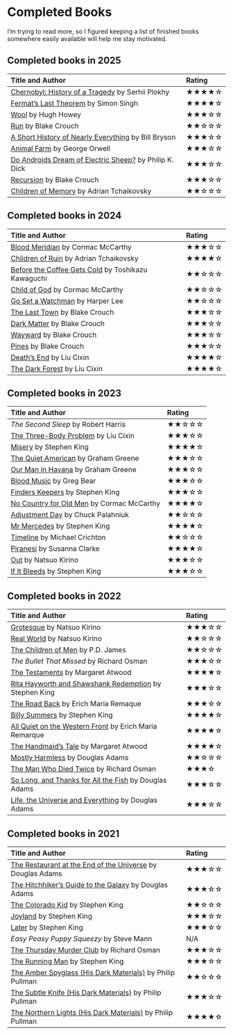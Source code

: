 <!---
# This file is distributed under the Creative Commons Attribution 4.0
# International License. To view a copy of this license, please visit
# <http://creativecommons.org/licenses/by/4.0/>.

collections:
  - 'notes'
  - 'reading'
git: '$Metadata$'
template: _templates/note.html.twig
--->

Completed Books
===============

I’m trying to read more, so I figured keeping a list of finished books
somewhere easily available will help me stay motivated.


## Completed books in 2025

| Title and Author                                           | Rating |
|:-----------------------------------------------------------|:-------|
| [Chernobyl: History of a Tragedy][] by Serhii Plokhy       | ★★★★☆  |
| [Fermat’s Last Theorem][] by Simon Singh                   | ★★★★☆  |
| [Wool][] by Hugh Howey                                     | ★★★☆☆  |
| [Run][] by Blake Crouch                                    | ★★☆☆☆  |
| [A Short History of Nearly Everything][] by Bill Bryson    | ★★★☆☆  |
| [Animal Farm][] by George Orwell                           | ★★★☆☆  |
| [Do Androids Dream of Electric Sheep?][] by Philip K. Dick | ★★★☆☆  |
| [Recursion][] by Blake Crouch                              | ★★★☆☆  |
| [Children of Memory][] by Adrian Tchaikovsky               | ★★☆☆☆  |

  [Chernobyl: History of a Tragedy]: <https://en.wikipedia.org/wiki/Special:BookSources?isbn=9780141988351>
  [Fermat’s Last Theorem]: <https://en.wikipedia.org/wiki/Fermat%27s_Last_Theorem_(book)>
  [Wool]: <https://en.wikipedia.org/wiki/Silo_(series)>
  [Run]: <https://en.wikipedia.org/wiki/Special:BookSources?isbn=9780593874790>
  [A Short History of Nearly Everything]: <https://en.wikipedia.org/wiki/A_Short_History_of_Nearly_Everything>
  [Animal Farm]: <https://en.wikipedia.org/wiki/Animal_Farm>
  [Do Androids Dream of Electric Sheep?]: <https://en.wikipedia.org/wiki/Do_Androids_Dream_of_Electric_Sheep%3F>
  [Recursion]: <https://en.wikipedia.org/wiki/Recursion_(Crouch_novel)>
  [Children of Memory]: <https://en.wikipedia.org/wiki/Children_of_Memory_(novel)>


## Completed books in 2024

| Title and Author                                       | Rating |
|:-------------------------------------------------------|:-------|
| [Blood Meridian][] by Cormac McCarthy                  | ★★★☆☆  |
| [Children of Ruin][] by Adrian Tchaikovsky             | ★★★★☆  |
| [Before the Coffee Gets Cold][] by Toshikazu Kawaguchi | ★★☆☆☆  |
| [Child of God][] by Cormac McCarthy                    | ★★☆☆☆  |
| [Go Set a Watchman][] by Harper Lee                    | ★★☆☆☆  |
| [The Last Town][] by Blake Crouch                      | ★★★☆☆  |
| [Dark Matter][] by Blake Crouch                        | ★★★☆☆  |
| [Wayward][The Last Town] by Blake Crouch               | ★★★☆☆  |
| [Pines][The Last Town] by Blake Crouch                 | ★★★☆☆  |
| [Death’s End][] by Liu Cixin                           | ★★★★☆  |
| [The Dark Forest][] by Liu Cixin                       | ★★★★☆  |

  [Blood Meridian]: <https://en.wikipedia.org/wiki/Blood_Meridian>
  [Children of Ruin]: <https://en.wikipedia.org/wiki/Children_of_Ruin>
  [Before the Coffee Gets Cold]: <https://en.wikipedia.org/wiki/Before_the_Coffee_Gets_Cold>
  [Child of God]: <https://en.wikipedia.org/wiki/Child_of_God>
  [Go Set a Watchman]: <https://en.wikipedia.org/wiki/Go_Set_a_Watchman>
  [The Last Town]: <https://en.wikipedia.org/wiki/The_Wayward_Pines_Trilogy>
  [Dark Matter]: <https://en.wikipedia.org/wiki/Dark_Matter_(Crouch_novel)>
  [Death’s End]: <https://en.wikipedia.org/wiki/Death%27s_End>
  [The Dark Forest]: <https://en.wikipedia.org/wiki/The_Dark_Forest>


## Completed books in 2023

| Title and Author                              | Rating |
|:----------------------------------------------|:-------|
| *The Second Sleep* by Robert Harris           | ★★☆☆☆  |
| [The Three-Body Problem][] by Liu Cixin       | ★★★☆☆  |
| [Misery][] by Stephen King                    | ★★★★☆  |
| [The Quiet American][] by Graham Greene       | ★★★☆☆  |
| [Our Man in Havana][] by Graham Greene        | ★★★☆☆  |
| [Blood Music][] by Greg Bear                  | ★★★☆☆  |
| [Finders Keepers][] by Stephen King           | ★★★☆☆  |
| [No Country for Old Men][] by Cormac McCarthy | ★★★★☆  |
| [Adjustment Day][] by Chuck Palahniuk         | ★★☆☆☆  |
| [Mr Mercedes][] by Stephen King               | ★★★★☆  |
| [Timeline][] by Michael Crichton              | ★★☆☆☆  |
| [Piranesi][] by Susanna Clarke                | ★★★★☆  |
| [Out][] by Natsuo Kirino                      | ★★★☆☆  |
| [If It Bleeds][] by Stephen King              | ★★★☆☆  |

  [The Three-Body Problem]: <https://en.wikipedia.org/wiki/The_Three-Body_Problem_(novel)>
  [Misery]: <https://en.wikipedia.org/wiki/Misery_(novel)>
  [The Quiet American]: <https://en.wikipedia.org/wiki/The_Quiet_American>
  [Our Man in Havana]: <https://en.wikipedia.org/wiki/Our_Man_in_Havana>
  [Blood Music]: <https://en.wikipedia.org/wiki/Blood_Music_(novel)>
  [Finders Keepers]: <https://en.wikipedia.org/wiki/Finders_Keepers_(King_novel)>
  [No Country for Old Men]: <https://en.wikipedia.org/wiki/No_Country_for_Old_Men_(novel)>
  [Adjustment Day]: <https://en.wikipedia.org/wiki/Adjustment_Day>
  [Mr Mercedes]: <https://en.wikipedia.org/wiki/Mr._Mercedes>
  [Timeline]: <https://en.wikipedia.org/wiki/Timeline_(novel)>
  [Piranesi]: <https://en.wikipedia.org/wiki/Piranesi_(novel)>
  [Out]: <https://en.wikipedia.org/wiki/Out_(novel)>
  [If It Bleeds]: <https://en.wikipedia.org/wiki/If_It_Bleeds>


## Completed books in 2022

| Title and Author                                           | Rating |
|:-----------------------------------------------------------|:-------|
| [Grotesque][] by Natsuo Kirino                             | ★★★☆☆  |
| [Real World][] by Natsuo Kirino                            | ★★☆☆☆  |
| [The Children of Men][] by P.D. James                      | ★★☆☆☆  |
| *The Bullet That Missed* by Richard Osman                  | ★★★☆☆  |
| [The Testaments][] by Margaret Atwood                      | ★★★★☆  |
| [Rita Hayworth and Shawshank Redemption][] by Stephen King | ★★★☆☆  |
| [The Road Back][] by Erich Maria Remaque                   | ★★★☆☆  |
| [Billy Summers][] by Stephen King                          | ★★★★☆  |
| [All Quiet on the Western Front][] by Erich Maria Remarque | ★★★★☆  |
| [The Handmaid’s Tale][] by Margaret Atwood                 | ★★★★☆  |
| [Mostly Harmless][] by Douglas Adams                       | ★★☆☆☆  |
| [The Man Who Died Twice][] by Richard Osman                | ★★★☆   |
| [So Long, and Thanks for All the Fish][] by Douglas Adams  | ★★★☆☆  |
| [Life, the Universe and Everything][] by Douglas Adams     | ★★★☆☆  |

  [Grotesque]: <https://en.wikipedia.org/wiki/Grotesque_(novel)>
  [Real World]: <https://en.wikipedia.org/wiki/Real_World_(novel)>
  [The Children of Men]: <https://en.wikipedia.org/wiki/The_Children_of_Men>
  [The Testaments]: <https://en.wikipedia.org/wiki/The_Testaments>
  [Rita Hayworth and Shawshank Redemption]: <https://en.wikipedia.org/wiki/Rita_Hayworth_and_Shawshank_Redemption>
  [The Road Back]: <https://en.wikipedia.org/wiki/The_Road_Back>
  [Billy Summers]: <https://en.wikipedia.org/wiki/Billy_Summers>
  [All Quiet on the Western Front]: <https://en.wikipedia.org/wiki/All_Quiet_on_the_Western_Front>
  [The Handmaid’s Tale]: <https://en.wikipedia.org/wiki/The_Handmaid's_Tale>
  [Mostly Harmless]: <https://en.wikipedia.org/wiki/Mostly_Harmless>
  [The Man Who Died Twice]: <https://en.wikipedia.org/wiki/The_Man_Who_Died_Twice_(novel)>
  [So Long, and Thanks for All the Fish]: <https://en.wikipedia.org/wiki/So_Long,_and_Thanks_for_All_the_Fish>
  [Life, the Universe and Everything]: <https://en.wikipedia.org/wiki/Life,_the_Universe_and_Everything>


## Completed books in 2021

| Title and Author                                               | Rating |
|:---------------------------------------------------------------|:-------|
| [The Restaurant at the End of the Universe][] by Douglas Adams | ★★★☆☆  |
| [The Hitchhiker’s Guide to the Galaxy][] by Douglas Adams      | ★★★☆☆  |
| [The Colorado Kid][] by Stephen King                           | ★★☆☆☆  |
| [Joyland][] by Stephen King                                    | ★★★☆☆  |
| [Later][] by Stephen King                                      | ★★★☆☆  |
| *Easy Peasy Puppy Squeezy* by Steve Mann                       | N/A    |
| [The Thursday Murder Club][] by Richard Osman                  | ★★★☆☆  |
| [The Running Man][] by Stephen King                            | ★★★☆☆  |
| [The Amber Spyglass (His Dark Materials)][] by Philip Pullman  | ★★☆☆☆  |
| [The Subtle Knife (His Dark Materials)][] by Philip Pullman    | ★★★☆☆  |
| [The Northern Lights (His Dark Materials)][] by Philip Pullman | ★★★★☆  |

  [The Restaurant at the End of the Universe]: <https://en.wikipedia.org/wiki/The_Restaurant_at_the_End_of_the_Universe>
  [The Hitchhiker’s Guide to the Galaxy]: <https://en.wikipedia.org/wiki/The_Hitchhiker%27s_Guide_to_the_Galaxy_(novel)>
  [The Colorado Kid]: <https://en.wikipedia.org/wiki/The_Colorado_Kid>
  [Joyland]: <https://en.wikipedia.org/wiki/Joyland_(King_novel)>
  [Later]: <https://en.wikipedia.org/wiki/Later_(novel)>
  [The Thursday Murder Club]: <https://en.wikipedia.org/wiki/The_Thursday_Murder_Club>
  [The Running Man]: <https://en.wikipedia.org/wiki/The_Running_Man_(novel)>
  [The Amber Spyglass (His Dark Materials)]: <https://en.wikipedia.org/wiki/The_Amber_Spyglass>
  [The Subtle Knife (His Dark Materials)]: <https://en.wikipedia.org/wiki/The_Subtle_Knife>
  [The Northern Lights (His Dark Materials)]: <https://en.wikipedia.org/wiki/Northern_Lights_(Pullman_novel)>
